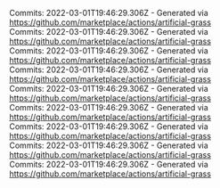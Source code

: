 Commits: 2022-03-01T19:46:29.306Z - Generated via https://github.com/marketplace/actions/artificial-grass
<br>
Commits: 2022-03-01T19:46:29.306Z - Generated via https://github.com/marketplace/actions/artificial-grass
<br>
Commits: 2022-03-01T19:46:29.306Z - Generated via https://github.com/marketplace/actions/artificial-grass
<br>
Commits: 2022-03-01T19:46:29.306Z - Generated via https://github.com/marketplace/actions/artificial-grass
<br>
Commits: 2022-03-01T19:46:29.306Z - Generated via https://github.com/marketplace/actions/artificial-grass
<br>
Commits: 2022-03-01T19:46:29.306Z - Generated via https://github.com/marketplace/actions/artificial-grass
<br>
Commits: 2022-03-01T19:46:29.306Z - Generated via https://github.com/marketplace/actions/artificial-grass
<br>
Commits: 2022-03-01T19:46:29.306Z - Generated via https://github.com/marketplace/actions/artificial-grass
<br>
Commits: 2022-03-01T19:46:29.306Z - Generated via https://github.com/marketplace/actions/artificial-grass
<br>
